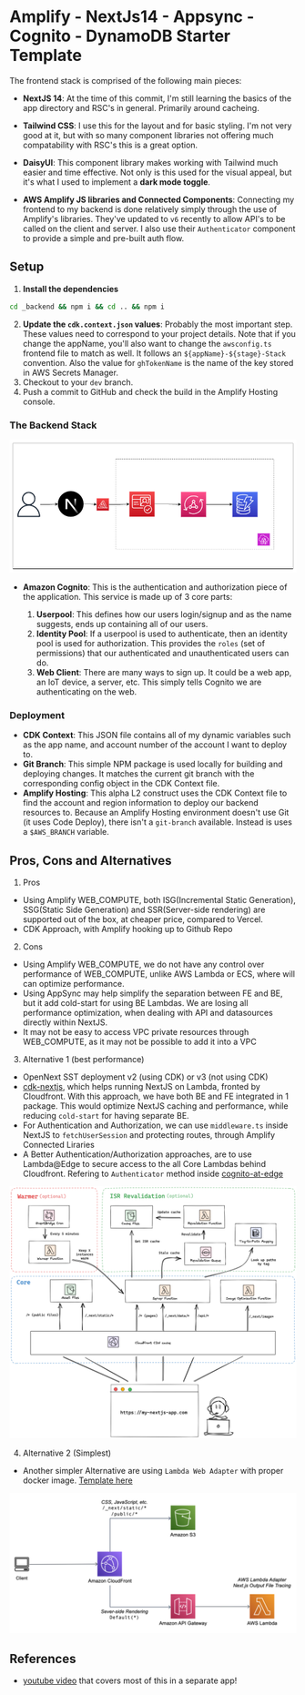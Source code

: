 # Amplify - NextJs14 - Appsync - Cognito - DynamoDB Starter Template

The frontend stack is comprised of the following main pieces:

- **NextJS 14**: At the time of this commit, I'm still learning the basics of the app directory and RSC's in general. Primarily around cacheing.

- **Tailwind CSS**: I use this for the layout and for basic styling. I'm not very good at it, but with so many component libraries not offering much compatability with RSC's this is a great option.

- **DaisyUI**: This component library makes working with Tailwind much easier and time effective. Not only is this used for the visual appeal, but it's what I used to implement a **dark mode toggle**.

- **AWS Amplify JS libraries and Connected Components**: Connecting my frontend to my backend is done relatively simply through the use of Amplify's libraries. They've updated to `v6` recently to allow API's to be called on the client and server. I also use their `Authenticator` component to provide a simple and pre-built auth flow.

## Setup

1. **Install the dependencies**

```sh
cd _backend && npm i && cd .. && npm i
```

2. **Update the `cdk.context.json` values**: Probably the most important step. These values need to correspond to your project details. Note that if you change the appName, you'll also want to change the `awsconfig.ts` frontend file to match as well. It follows an `${appName}-${stage}-Stack` convention. Also the value for `ghTokenName` is the name of the key stored in AWS Secrets Manager.
3. Checkout to your `dev` branch.
4. Push a commit to GitHub and check the build in the Amplify Hosting console.

### The Backend Stack

![architecture diagram](../readme_images/clerk-appsync.drawio.png)

- **Amazon Cognito**: This is the authentication and authorization piece of the application. This service is made up of 3 core parts:

  1. **Userpool**: This defines how our users login/signup and as the name suggests, ends up containing all of our users.
  2. **Identity Pool**: If a userpool is used to authenticate, then an identity pool is used for authorization. This provides the `roles` (set of permissions) that our authenticated and unauthenticated users can do.
  3. **Web Client**: There are many ways to sign up. It could be a web app, an IoT device, a server, etc. This simply tells Cognito we are authenticating on the web.

### Deployment

- **CDK Context**: This JSON file contains all of my dynamic variables such as the app name, and account number of the account I want to deploy to.
- **Git Branch**: This simple NPM package is used locally for building and deploying changes. It matches the current git branch with the corresponding config object in the CDK Context file.
- **Amplify Hosting**: This alpha L2 construct uses the CDK Context file to find the account and region information to deploy our backend resources to. Because an Amplify Hosting environment doesn't use Git (it uses Code Deploy), there isn't a `git-branch` available. Instead is uses a `$AWS_BRANCH` variable.

## Pros, Cons and Alternatives

1. Pros

- Using Amplify WEB_COMPUTE, both ISG(Incremental Static Generation), SSG(Static Side Generation) and SSR(Server-side rendering) are supported out of the box, at cheaper price, compared to Vercel.
- CDK Approach, with Amplify hooking up to Github Repo

2. Cons

- Using Amplify WEB_COMPUTE, we do not have any control over performance of WEB_COMPUTE, unlike AWS Lambda or ECS, where will can optimize performance.
- Using AppSync may help simplify the separation between FE and BE, but it add cold-start for using BE Lambdas. We are losing all performance optimization, when dealing with API and datasources directly within NextJS.
- It may not be easy to access VPC private resources through WEB_COMPUTE, as it may not be possible to add it into a VPC

3. Alternative 1 (best performance)

- OpenNext SST deployment v2 (using CDK) or v3 (not using CDK)
- [cdk-nextjs](https://github.com/jetbridge/cdk-nextjs), which helps running NextJS on Lambda, fronted by Cloudfront. With this approach, we have both BE and FE integrated in 1 package. This would optimize NextJS caching and performance, while reducing `cold-start` for having separate BE.
- For Authentication and Authorization, we can use `middleware.ts` inside NextJS to `fetchUserSession` and protecting routes, through Amplify Connected Liraries
- A Better Authentication/Authorization approaches, are to use Lambda@Edge to secure access to the all Core Lambdas behind Cloudfront. Refering to `Authenticator` method inside [cognito-at-edge](https://github.com/awslabs/cognito-at-edge)

![open-next diagram](../opennext-architecture.png)

4. Alternative 2 (Simplest)

- Another simpler Alternative are using `Lambda Web Adapter` with proper docker image. [Template here](https://github.com/thangtran3112/aws-next/tree/main/aws-lambda-nextjs)

![lambda web adapter architecture](../lambda-web-adapter.png)

## References

- [youtube video](https://www.youtube.com/watch?v=6-Z7xJCp-Zw&t=423s) that covers most of this in a separate app!
